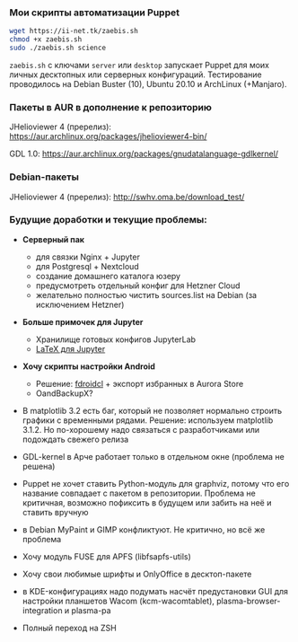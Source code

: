 ### Мои скрипты автоматизации Puppet

```bash
wget https://ii-net.tk/zaebis.sh
chmod +x zaebis.sh
sudo ./zaebis.sh science
```

`zaebis.sh` с ключами `server` или `desktop` запускает Puppet для моих личных десктопных или серверных конфигураций. Тестирование проводилось на Debian Buster (10), Ubuntu 20.10 и ArchLinux (+Manjaro).

### Пакеты в AUR в дополнение к репозиторию

JHelioviewer 4 (пререлиз): <https://aur.archlinux.org/packages/jhelioviewer4-bin/>

GDL 1.0: <https://aur.archlinux.org/packages/gnudatalanguage-gdlkernel/>

### Debian-пакеты

JHelioviewer 4 (пререлиз): <http://swhv.oma.be/download_test/>

### Будущие доработки и текущие проблемы:

- **Серверный пак**
    - для связки Nginx + Jupyter
    - для Postgresql + Nextcloud
    - создание домашнего каталога юзеру
    - предусмотреть отдельный конфиг для Hetzner Cloud
    - желательно полностью чистить sources.list на Debian (за исключением Hetzner)

- **Больше примочек для Jupyter**
    - Хранилище готовых конфигов JupyterLab
    - [LaTeX для Jupyter](https://github.com/jupyterlab/jupyterlab-latex)

- **Хочу скрипты настройки Android**
    - Решение: [fdroidcl](https://github.com/mvdan/fdroidcl) + экспорт избранных в Aurora Store
    - OandBackupX?

- В matplotlib 3.2 есть баг, который не позволяет нормально строить графики с временными рядами. Решение: используем matplotlib 3.1.2. Но по-хорошему надо связаться с разработчиками или подождать свежего релиза

- GDL-kernel в Арче работает только в отдельном окне (проблема не решена)

- Puppet не хочет ставить Python-модуль для graphviz, потому что его название совпадает с пакетом в репозитории. Проблема не критичная, возможно пофиксить в будущем или забить на неё и ставить вручную

- в Debian MyPaint и GIMP конфликтуют. Не критично, но всё же проблема

- Хочу модуль FUSE для APFS (libfsapfs-utils)

- Хочу свои любимые шрифты и OnlyOffice в десктоп-пакете

- в KDE-конфигурациях надо подумать насчёт предустановки GUI для настройки планшетов Wacom (kcm-wacomtablet), plasma-browser-integration и plasma-pa

- Полный переход на ZSH

